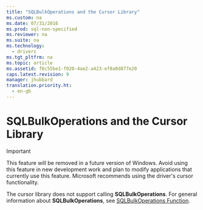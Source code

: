 ```yaml
---
title: "SQLBulkOperations and the Cursor Library"
ms.custom: na
ms.date: 07/31/2016
ms.prod: sql-non-specified
ms.reviewer: na
ms.suite: na
ms.technology: 
  - drivers
ms.tgt_pltfrm: na
ms.topic: article
ms.assetid: f6c55be1-f020-4ae2-a423-ef8a0d877e20
caps.latest.revision: 9
manager: jhubbard
translation.priority.ht: 
  - en-gb
---
```

# SQLBulkOperations and the Cursor Library
> [!IMPORTANT]  
>  This feature will be removed in a future version of Windows. Avoid using this feature in new development work and plan to modify applications that currently use this feature. Microsoft recommends using the driver's cursor functionality.  
  
 The cursor library does not support calling **SQLBulkOperations**. For general information about **SQLBulkOperations**, see [SQLBulkOperations Function](../content/SQLBulkOperations-Function.md).